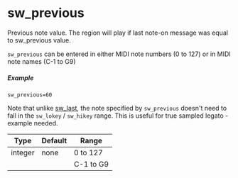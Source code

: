 ---
---
# sw_previous

Previous note value. The region will play if last note-on message was equal to
sw_previous value.

`sw_previous` can be entered in either MIDI note numbers (0 to 127) or
in MIDI note names (C-1 to G9)

##### Example

```
sw_previous=60
```

Note that unlike [sw_last](/opcodes/sw_last), the note specified by
`sw_previous` doesn't need to fall in the `sw_lokey` / `sw_hikey` range.
This is useful for true sampled legato - example needed.

| Type    | Default | Range     | 
| ---     | ---     | ---       |
| integer | none    | 0 to 127  |
|         |         | C-1 to G9 |
